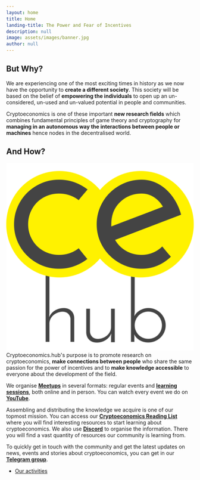 ```yaml
---
layout: home
title: Home
landing-title: The Power and Fear of Incentives
description: null
image: assets/images/banner.jpg
author: null
---
```


<h2>But Why?</h2>
We are experiencing one of the most exciting times in history as we now have the opportunity to <b>create a different society</b>. This society will be based on the belief of <b>empowering the individuals</b> to open up an un-considered, un-used and un-valued potential in people and communities.

Cryptoeconomics is one of these important <b>new research fields</b> which combines fundamental principles of game theory and cryptography for <b>managing in an autonomous way the interactions between people or machines</b> hence nodes in the decentralised world.

<h2>And How?</h2>

<img class="image left" src="assets/images/logo-ce.hub-trspt-grey-nomargin.png" alt=""/>Cryptoeconomics.hub's purpose is to promote research on cryptoeconomics, <b>make connections between people</b> who share the same passion for the power of incentives and to <b>make knowledge accessible</b> to everyone about the development of the field.

We organise <b>[Meetups](https://www.meetup.com/cryptoeconomics-hub/)</b> in several formats: regular events and <b>[learning sessions](https://t.me/CEsessions)</b>, both online and in person. You can watch every event we do on <b>[YouTube](https://www.youtube.com/channel/UCFbR_m4I-40W56jUvJlzfkw)</b>.

Assembling and distributing the knowledge we acquire is one of our topmost mission. You can access our <b>[Cryptoeconomics Reading List](https://github.com/cryptoeconomics-hub/cryptoeconomics-reading-list)</b> where you will find interesting resources to start learning about cryptoeconomics. We also use <b>[Discord](https://discord.gg/G9QbbC)</b> to organise the information. There you will find a vast quantity of resources our community is learning from.

To quickly get in touch with the community and get the latest updates on news, events and stories about cryptoeconomics, you can get in our <b>[Telegram group](https://t.me/cryptoeconomics)</b>.

<ul class="actions">
	<li><a href="activities.html" class="button next">Our activities</a></li>
</ul>
